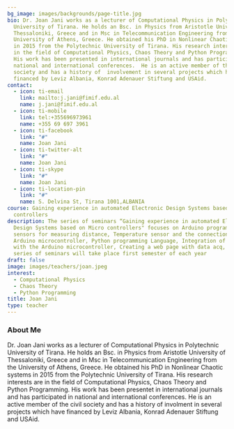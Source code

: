 ```yaml
---
bg_image: images/backgrounds/page-title.jpg
bio: Dr. Joan Jani works as a lecturer of Computational Physics in Polytechnic
  University of Tirana. He holds an Bsc. in Physics from Aristotle University of
  Thessaloniki, Greece and in Msc in Telecommunication Engineering from the
  University of Athens, Greece. He obtained his PhD in Nonlinear Chaotic systems
  in 2015 from the Polytechnic University of Tirana. His research interests are
  in the field of Computational Physics, Chaos Theory and Python Programming.
  His work has been presented in international journals and has participated in
  national and international conferences.  He is an active member of the civil
  society and has a history of  involvement in several projects which have
  financed by Leviz Albania, Konrad Adenauer Stiftung and USAid.
contact:
  - icon: ti-email
    link: mailto:j.jani@fimif.edu.al
    name: j.jani@fimif.edu.al
  - icon: ti-mobile
    link: tel:+355696973961
    name: +355 69 697 3961
  - icon: ti-facebook
    link: "#"
    name: Joan Jani
  - icon: ti-twitter-alt
    link: "#"
    name: Joan Jani
  - icon: ti-skype
    link: "#"
    name: Joan Jani
  - icon: ti-location-pin
    link: "#"
    name: S. Delvina St, Tirana 1001,ALBANIA
course: Gaining experience in automated Electronic Design Systems based on Micro
  controllers
description: The series of seminars “Gaining experience in automated Electronic
  Design Systems based on Micro controllers" focuses on Arduino programming, IR
  sensors for measuring distance, Temperature sensor and the connection with the
  Arduino microcontroller, Python programming Language, Integration of Python
  with the Arduino microcontroller, Creating a web page with data acq, The
  series of seminars will take place first semester of each year
draft: false
image: images/teachers/joan.jpeg
interest:
  - Computational Physics
  - Chaos Theory
  - Python Programming
title: Joan Jani
type: teacher
---
```






### About Me

Dr. Joan Jani works as a lecturer of Computational Physics in
Polytechnic University of Tirana. He holds an Bsc. in Physics from
Aristotle University of Thessaloniki, Greece and in Msc in Telecommunication Engineering from the University of Athens, Greece. He obtained his PhD in Nonlinear Chaotic systems in 2015 from the Polytechnic University of Tirana. His research interests are in the field of Computational Physics, Chaos Theory and Python Programming. His work has been presentet in international journals and has participated in national and international conferences.  He is an active member of the civil society and has a history of  involment in several projects which have financed by Leviz Albania, Konrad Adenauer Stiftung and USAid.